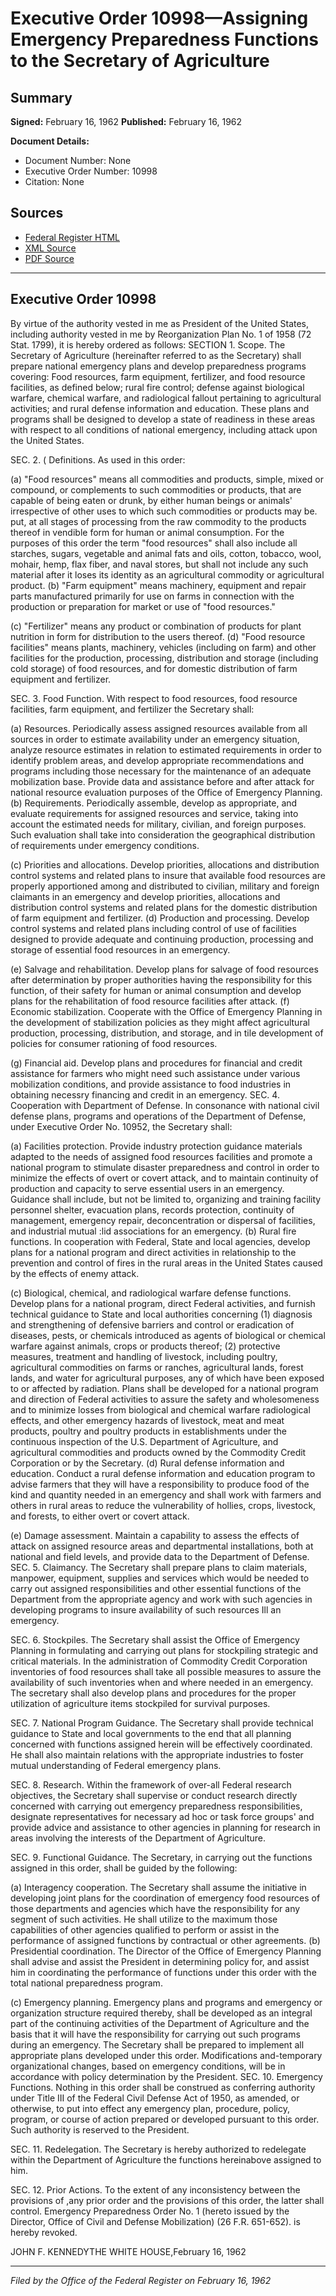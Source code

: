 # Executive Order 10998—Assigning Emergency Preparedness Functions to the Secretary of Agriculture

## Summary

**Signed:** February 16, 1962
**Published:** February 16, 1962

**Document Details:**
- Document Number: None
- Executive Order Number: 10998
- Citation: None

## Sources
- [Federal Register HTML](https://www.presidency.ucsb.edu/documents/executive-order-10998-assigning-emergency-preparedness-functions-the-secretary-agriculture)
- [XML Source](None)
- [PDF Source](None)

---

## Executive Order 10998

By virtue of the authority vested in me as President of the United States, including authority vested in me by Reorganization Plan No. 1 of 1958 (72 Stat. 1799), it is hereby ordered as follows:
SECTION 1. Scope. The Secretary of Agriculture (hereinafter referred to as the Secretary) shall prepare national emergency plans and develop preparedness programs covering: Food resources, farm equipment, fertilizer, and food resource facilities, as defined below; rural fire control; defense against biological warfare, chemical warfare, and radiological fallout pertaining to agricultural activities; and rural defense information and education. These plans and programs shall be designed to develop a state of readiness in these areas with respect to all conditions of national emergency, including attack upon the United States.

SEC. 2. ( Definitions. As used in this order:

(a) "Food resources" means all commodities and products, simple, mixed or compound, or complements to such commodities or products, that are capable of being eaten or drunk, by either human beings or animals' irrespective of other uses to which such commodities or products may be. put, at all stages of processing from the raw commodity to the products thereof in vendible form for human or animal consumption. For the purposes of this order the term "food resources" shall also include all starches, sugars, vegetable and animal fats and oils, cotton, tobacco, wool, mohair, hemp, flax fiber, and naval stores, but shall not include any such material after it loses its identity as an agricultural commodity or agricultural product.
(b) "Farm equipment" means machinery, equipment and repair parts manufactured primarily for use on farms in connection with the production or preparation for market or use of "food resources."

(c) "Fertilizer" means any product or combination of products for plant nutrition in form for distribution to the users thereof.
(d) "Food resource facilities" means plants, machinery, vehicles (including on farm) and other facilities for the production, processing, distribution and storage (including cold storage) of food resources, and for domestic distribution of farm equipment and fertilizer.

SEC. 3. Food Function. With respect to food resources, food resource facilities, farm equipment, and fertilizer the Secretary shall:

(a) Resources. Periodically assess assigned resources available from all sources in order to estimate availability under an emergency situation, analyze resource estimates in relation to estimated requirements in order to identify problem areas, and develop appropriate recommendations and programs including those necessary for the maintenance of an adequate mobilization base. Provide data and assistance before and after attack for national resource evaluation purposes of the Office of Emergency Planning.
(b) Requirements. Periodically assemble, develop as appropriate, and evaluate requirements for assigned resources and service, taking into account the estimated needs for military, civilian, and foreign purposes. Such evaluation shall take into consideration the geographical distribution of requirements under emergency conditions.

(c) Priorities and allocations. Develop priorities, allocations and distribution control systems and related plans to insure that available food resources are properly apportioned among and distributed to civilian, military and foreign claimants in an emergency and develop priorities, allocations and distribution control systems and related plans for the domestic distribution of farm equipment and fertilizer.
(d) Production and processing. Develop control systems and related plans including control of use of facilities designed to provide adequate and continuing production, processing and storage of essential food resources in an emergency.

(e) Salvage and rehabilitation. Develop plans for salvage of food resources after determination by proper authorities having the responsibility for this function, of their safety for human or animal consumption and develop plans for the rehabilitation of food resource facilities after attack.
(f) Economic stabilization. Cooperate with the Office of Emergency Planning in the development of stabilization policies as they might affect agricultural production, processing, distribution, and storage, and in tile development of policies for consumer rationing of food resources.

(g) Financial aid. Develop plans and procedures for financial and credit assistance for farmers who might need such assistance under various mobilization conditions, and provide assistance to food industries in obtaining necessry financing and credit in an emergency.
SEC. 4. Cooperation with Department of Defense. In consonance with national civil defense plans, programs and operations of the Department of Defense, under Executive Order No. 10952, the Secretary shall:

(a) Facilities protection. Provide industry protection guidance materials adapted to the needs of assigned food resources facilities and promote a national program to stimulate disaster preparedness and control in order to minimize the effects of overt or covert attack, and to maintain continuity of production and capacity to serve essential users in an emergency. Guidance shall include, but not be limited to, organizing and training facility personnel shelter, evacuation plans, records protection, continuity of management, emergency repair, deconcentration or dispersal of facilities, and industrial mutual :lid associations for an emergency.
(b) Rural fire functions. In cooperation with Federal, State and local agencies, develop plans for a national program and direct activities in relationship to the prevention and control of fires in the rural areas in the United States caused by the effects of enemy attack.

(c) Biological, chemical, and radiological warfare defense functions. Develop plans for a national program, direct Federal activities, and furnish technical guidance to State and local authorities concerning (1) diagnosis and strengthening of defensive barriers and control or eradication of diseases, pests, or chemicals introduced as agents of biological or chemical warfare against animals, crops or products thereof; (2) protective measures, treatment and handling of livestock, including poultry, agricultural commodities on farms or ranches, agricultural lands, forest lands, and water for agricultural purposes, any of which have been exposed to or affected by radiation. Plans shall be developed for a national program and direction of Federal activities to assure the safety and wholesomeness and to minimize losses from biological and chemical warfare radiological effects, and other emergency hazards of livestock, meat and meat products, poultry and poultry products in establishments under the continuous inspection of the U.S. Department of Agriculture, and agricultural commodities and products owned by the Commodity Credit Corporation or by the Secretary.
(d) Rural defense information and education. Conduct a rural defense information and education program to advise farmers that they will have a responsibility to produce food of the kind and quantity needed in an emergency and shall work with farmers and others in rural areas to reduce the vulnerability of hollies, crops, livestock, and forests, to either overt or covert attack.

(e) Damage assessment. Maintain a capability to assess the effects of attack on assigned resource areas and departmental installations, both at national and field levels, and provide data to the Department of Defense.
SEC. 5. Claimancy. The Secretary shall prepare plans to claim materials, manpower, equipment, supplies and services which would be needed to carry out assigned responsibilities and other essential functions of the Department from the appropriate agency and work with such agencies in developing programs to insure availability of such resources Ill an emergency.

SEC. 6. Stockpiles. The Secretary shall assist the Office of Emergency Planning in formulating and carrying out plans for stockpiling strategic and critical materials. In the administration of Commodity Credit Corporation inventories of food resources shall take all possible measures to assure the availability of such inventories when and where needed in an emergency. The secretary shall also develop plans and procedures for the proper utilization of agriculture items stockpiled for survival purposes.

SEC. 7. National Program Guidance. The Secretary shall provide technical guidance to State and local governments to the end that all planning concerned with functions assigned herein will be effectively coordinated. He shall also maintain relations with the appropriate industries to foster mutual understanding of Federal emergency plans.

SEC. 8. Research. Within the framework of over-all Federal research objectives, the Secretary shall supervise or conduct research directly concerned with carrying out emergency preparedness responsibilities, designate representatives for necessary ad hoc or task force groups' and provide advice and assistance to other agencies in planning for research in areas involving the interests of the Department of Agriculture.

SEC. 9. Functional Guidance. The Secretary, in carrying out the functions assigned in this order, shall be guided by the following:

(a) Interagency cooperation. The Secretary shall assume the initiative in developing joint plans for the coordination of emergency food resources of those departments and agencies which have the responsibility for any segment of such activities. He shall utilize to the maximum those capabilities of other agencies qualified to perform or assist in the performance of assigned functions by contractual or other agreements.
(b) Presidential coordination. The Director of the Office of Emergency Planning shall advise and assist the President in determining policy for, and assist him in coordinating the performance of functions under this order with the total national preparedness program.

(c) Emergency planning. Emergency plans and programs and emergency or organization structure required thereby, shall be developed as an integral part of the continuing activities of the Department of Agriculture and the basis that it will have the responsibility for carrying out such programs during an emergency. The Secretary shall be prepared to implement all appropriate plans developed under this order. Modifications and-temporary organizational changes, based on emergency conditions, will be in accordance with policy determination by the President.
SEC. 10. Emergency Functions. Nothing in this order shall be construed as conferring authority under Title III of the Federal Civil Defense Act of 1950, as amended, or otherwise, to put into effect any emergency plan, procedure, policy, program, or course of action prepared or developed pursuant to this order. Such authority is reserved to the President.

SEC. 11. Redelegation. The Secretary is hereby authorized to redelegate within the Department of Agriculture the functions hereinabove assigned to him.

SEC. 12. Prior Actions. To the extent of any inconsistency between the provisions of ,any prior order and the provisions of this order, the latter shall control. Emergency Preparedness Order No. 1 (hereto issued by the Director, Office of Civil and Defense Mobilization) (26 F.R. 651-652). is hereby revoked.

JOHN F. KENNEDYTHE WHITE HOUSE,February 16, 1962

---

*Filed by the Office of the Federal Register on February 16, 1962*
